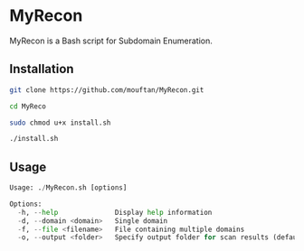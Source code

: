 # MyRecon

MyRecon is a Bash script for Subdomain Enumeration.

## Installation

```bash
git clone https://github.com/mouftan/MyRecon.git
```
```bash
cd MyReco
```
```bash
sudo chmod u+x install.sh
```
```bash
./install.sh
```

## Usage

```python
Usage: ./MyRecon.sh [options]

Options:
  -h, --help              Display help information
  -d, --domain <domain>   Single domain
  -f, --file <filename>   File containing multiple domains
  -o, --output <folder>   Specify output folder for scan results (default: ./output)
```
